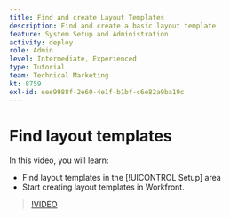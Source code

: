 ```yaml
---
title: Find and create Layout Templates
description: Find and create a basic layout template.
feature: System Setup and Administration
activity: deploy
role: Admin
level: Intermediate, Experienced
type: Tutorial
team: Technical Marketing
kt: 8759
exl-id: eee9988f-2e60-4e1f-b1bf-c6e82a9ba19c
---
```

# Find layout templates

In this video, you will learn:

* Find layout templates in the [!UICONTROL Setup] area
* Start creating layout templates in Workfront.

>[!VIDEO](https://video.tv.adobe.com/v/335072/?quality=12)
